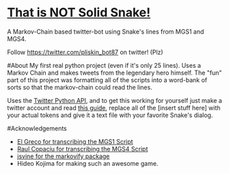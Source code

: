 # [That is NOT Solid Snake!](https://www.youtube.com/watch?v=98EkbjK9YiI)
A Markov-Chain based twitter-bot using Snake's lines from MGS1 and MGS4.

Follow https://twitter.com/pliskin_bot87 on twitter! (Plz)


#About
My first real python project (even if it's only 25 lines). Uses a Markov Chain and makes tweets from the legendary hero himself. 
The "fun" part of this project was formatting all of the scripts into a word-bank of sorts so that the markov-chain could read the lines.

Uses the [Twitter Python API](https://github.com/bear/python-twitter), and to get this working for yourself just make a twitter account and read [this guide](https://python-twitter.readthedocs.io/en/latest/getting_started.html), replace all of the [insert stuff here] with your actual tokens and give it a text file with your favorite Snake's dialog.

#Acknowledgements 
+ [El Greco for transcribing the MGS1 Script](http://www.ign.com/faqs/2004/metal-gear-solid-game-script-506035)
+ [Raul Copaciu for transcribing the MGS4 Script](https://www.gamefaqs.com/ps3/926596-metal-gear-solid-4-guns-of-the-patriots/faqs/53154)
+ [jsvine for the markovify package](https://github.com/jsvine/markovify)
+ Hideo Kojima for making such an awesome game.
